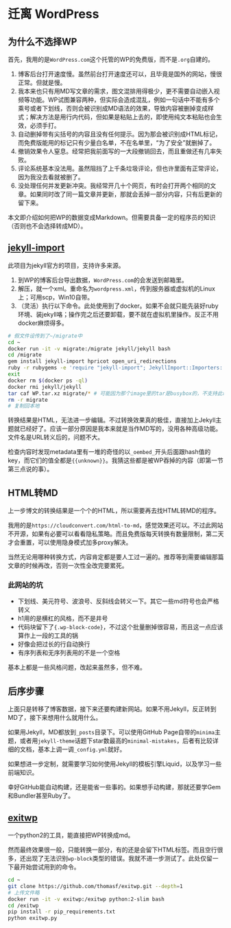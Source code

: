 # 迁离 WordPress

## 为什么不选择WP

首先，我用的是`WordPress.com`这个托管的WP的免费版，而不是`.org`自建的。

1. 博客后台打开速度慢。虽然前台打开速度还可以，且毕竟是国外的网站，慢很正常。但就是慢。
2. 我本来也只有用MD写文章的需求，图文混排用得极少，更不需要自动嵌入视频等功能。WP试图兼容两种，但实际会造成混乱，例如一句话中不能有多个乘号或者下划线，否则会被识别成MD语法的效果，导致内容被删掉变成样式；解决方法是用行内代码，但如果是粘贴上去的，即使用纯文本粘贴也会生效，必须手打。
3. 自动删掉带有尖括号的内容且没有任何提示。因为那会被识别成HTML标记，而免费版能用的标记只有少量白名单，不在名单里，“为了安全”就删掉了。
4. 撤销效果令人窒息。经常把我前面写的一大段撤销回去，而且重做还有几率失败。
5. 评论系统基本没法用。虽然阻挡了上千条垃圾评论，但也许里面有正常评论，因为我没去看就被删了。
6. 没处理任何并发更新冲突。我经常开几十个网页，有时会打开两个相同的文章。如果同时改了同一篇文章并更新，那就会丢掉一部分内容，只有后更新的留下来。

本文即介绍如何把WP的数据变成Markdown。但需要具备一定的程序员的知识（否则也不会选择转成MD）。

## [jekyll-import](https://import.jekyllrb.com/)

此项目为jekyll官方的项目，支持许多来源。

1. 到WP的博客后台导出数据，`WordPress.com`的会发送到邮箱里。
2. 解压，就一个xml。重命名为`wordpress.xml`，传到服务器或虚拟机的Linux上；可用scp，Win10自带。
3. （灵活）执行以下命令。此处使用到了docker。如果不会就只能先装好ruby环境、装jekyll咯；操作完之后还要卸载，要不就在虚拟机里操作。反正不用docker麻烦得多。

```bash
# 假文件设传到了~/migrate中
cd ~
docker run -it -v migrate:/migrate jekyll/jekyll bash
cd /migrate
gem install jekyll-import hpricot open_uri_redirections
ruby -r rubygems -e 'require "jekyll-import"; JekyllImport::Importers::WordpressDotCom.run()'
exit
docker rm $(docker ps -ql)
docker rmi jekyll/jekyll
tar caf WP.tar.xz migrate/* # 可能因为那个image里的tar是busybox的，不支持此命令
rm -r migrate
# 复制回本地
```

转换结果是HTML，无法进一步编辑。不过转换效果真的极佳，直接加上Jekyll主题就已经好了。应该一部分原因是我本来就是当作MD写的，没用各种高级功能。文件名是URL转义后的，问题不大。

检查内容时发现metadata里有一堆的奇怪的以`_oembed_`开头后面跟hash值的key，而它们的值全都是`{{unknown}}`。我猜这些都是被WP吞掉的内容（即第一节第三点说的事）。

## HTML转MD

上一步博文的转换结果是一个个的HTML，所以需要再去找HTML转MD的程序。

我用的是`https://cloudconvert.com/html-to-md`，感觉效果还可以。不过此网站不开源，如果有必要可以看看隐私策略。而且免费版每天转换有数量限制，第二天才会重置，可以使用隐身模式加多proxy解决。

当然无论用哪种转换方式，内容肯定都是要人工过一遍的。推荐等到需要编辑那篇文章的时候再改，否则一次性全改完要累死。

### 此网站的坑

* 下划线、美元符号、波浪号、反斜线会转义一下。其它一些md符号也会严格转义
* h1用的是横杠的风格，而不是井号
* 代码块留下了`{.wp-block-code}`，不过这个批量删掉很容易，而且这一点应该算作上一段的工具的锅
* 好像会把过长的行自动换行
* 有序列表和无序列表用的不是一个空格

基本上都是一些风格问题，改起来虽然多，但不难。

## 后序步骤

上面只是转移了博客数据，接下来还要构建新网站。如果不用Jekyll，反正转到MD了，接下来想用什么就用什么。

如果用Jekyll，MD都放到`_posts`目录下。可以使用GitHub Page自带的`minima`主题，或者用`jekyll-theme`话题下star数最高的`minimal-mistakes`，后者有比较详细的文档，基本上调一调`_config.yml`就好。

如果想进一步定制，就需要学习如何使用Jekyll的模板引擎Liquid，以及学习一些前端知识。

幸好GitHub能自动构建，还是能省一些事的。如果想手动构建，那就还要学Gem和Bundler甚至Ruby了。

## [exitwp](https://github.com/thomasf/exitwp)

一个python2的工具，能直接把WP转换成md。

然而最终效果很一般，只能转换一部分，有的还是会留下HTML标签。而且空行很多，还出现了无法识别`wp-block`类型的错误。我就不进一步测试了。此处仅留一下最开始尝试用到的命令。

```bash
cd ~
git clone https://github.com/thomasf/exitwp.git --depth=1
# 上传文件略
docker run -it -v exitwp:/exitwp python:2-slim bash
cd /exitwp
pip install -r pip_requirements.txt
python exitwp.py
```
